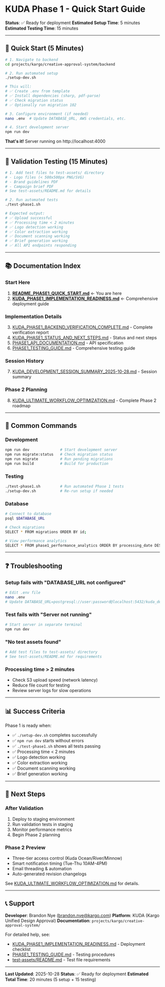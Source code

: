 # KUDA Phase 1 - Quick Start Guide

**Status**: ✅ Ready for deployment
**Estimated Setup Time**: 5 minutes
**Estimated Testing Time**: 15 minutes

---

## 🚀 Quick Start (5 Minutes)

```bash
# 1. Navigate to backend
cd projects/kargo/creative-approval-system/backend

# 2. Run automated setup
./setup-dev.sh

# This will:
# ✅ Create .env from template
# ✅ Install dependencies (sharp, pdf-parse)
# ✅ Check migration status
# ✅ Optionally run migration 102

# 3. Configure environment (if needed)
nano .env  # Update DATABASE_URL, AWS credentials, etc.

# 4. Start development server
npm run dev
```

**That's it!** Server running on http://localhost:4000

---

## 🧪 Validation Testing (15 Minutes)

```bash
# 1. Add test files to test-assets/ directory
# - Logo files (< 500x500px PNG/SVG)
# - Brand guidelines PDF
# - Campaign brief PDF
# See test-assets/README.md for details

# 2. Run automated tests
./test-phase1.sh

# Expected output:
# ✅ Upload successful
# ✅ Processing time < 2 minutes
# ✅ Logo detection working
# ✅ Color extraction working
# ✅ Document scanning working
# ✅ Brief generation working
# ✅ All API endpoints responding
```

---

## 📚 Documentation Index

### Start Here
1. **[README_PHASE1_QUICK_START.md](README_PHASE1_QUICK_START.md)** ← You are here
2. **[KUDA_PHASE1_IMPLEMENTATION_READINESS.md](KUDA_PHASE1_IMPLEMENTATION_READINESS.md)** ← Comprehensive deployment guide

### Implementation Details
3. [KUDA_PHASE1_BACKEND_VERIFICATION_COMPLETE.md](KUDA_PHASE1_BACKEND_VERIFICATION_COMPLETE.md) - Complete verification report
4. [KUDA_PHASE1_STATUS_AND_NEXT_STEPS.md](KUDA_PHASE1_STATUS_AND_NEXT_STEPS.md) - Status and next steps
5. [PHASE1_API_DOCUMENTATION.md](PHASE1_API_DOCUMENTATION.md) - API specification
6. [PHASE1_TESTING_GUIDE.md](PHASE1_TESTING_GUIDE.md) - Comprehensive testing guide

### Session History
7. [KUDA_DEVELOPMENT_SESSION_SUMMARY_2025-10-28.md](KUDA_DEVELOPMENT_SESSION_SUMMARY_2025-10-28.md) - Session summary

### Phase 2 Planning
8. [KUDA_ULTIMATE_WORKFLOW_OPTIMIZATION.md](KUDA_ULTIMATE_WORKFLOW_OPTIMIZATION.md) - Complete Phase 2 roadmap

---

## 🔧 Common Commands

### Development
```bash
npm run dev              # Start development server
npm run migrate:status   # Check migration status
npm run migrate          # Run pending migrations
npm run build            # Build for production
```

### Testing
```bash
./test-phase1.sh         # Run automated Phase 1 tests
./setup-dev.sh           # Re-run setup if needed
```

### Database
```bash
# Connect to database
psql $DATABASE_URL

# Check migrations
SELECT * FROM migrations ORDER BY id;

# View performance analytics
SELECT * FROM phase1_performance_analytics ORDER BY processing_date DESC LIMIT 10;
```

---

## ❓ Troubleshooting

### Setup fails with "DATABASE_URL not configured"
```bash
# Edit .env file
nano .env
# Update DATABASE_URL=postgresql://user:password@localhost:5432/kuda_dev
```

### Test fails with "Server not running"
```bash
# Start server in separate terminal
npm run dev
```

### "No test assets found"
```bash
# Add test files to test-assets/ directory
# See test-assets/README.md for requirements
```

### Processing time > 2 minutes
- Check S3 upload speed (network latency)
- Reduce file count for testing
- Review server logs for slow operations

---

## 📊 Success Criteria

Phase 1 is ready when:
- ✅ `./setup-dev.sh` completes successfully
- ✅ `npm run dev` starts without errors
- ✅ `./test-phase1.sh` shows all tests passing
- ✅ Processing time < 2 minutes
- ✅ Logo detection working
- ✅ Color extraction working
- ✅ Document scanning working
- ✅ Brief generation working

---

## 🎯 Next Steps

### After Validation
1. Deploy to staging environment
2. Run validation tests in staging
3. Monitor performance metrics
4. Begin Phase 2 planning

### Phase 2 Preview
- Three-tier access control (Kuda Ocean/River/Minnow)
- Smart notification timing (Tue-Thu 10AM-4PM)
- Email threading & automation
- Auto-generated revision changelogs

See [KUDA_ULTIMATE_WORKFLOW_OPTIMIZATION.md](KUDA_ULTIMATE_WORKFLOW_OPTIMIZATION.md) for details.

---

## 📞 Support

**Developer**: Brandon Nye (brandon.nye@kargo.com)
**Platform**: KUDA (Kargo Unified Design Approval)
**Documentation**: `projects/kargo/creative-approval-system/`

For detailed help, see:
- [KUDA_PHASE1_IMPLEMENTATION_READINESS.md](KUDA_PHASE1_IMPLEMENTATION_READINESS.md) - Deployment checklist
- [PHASE1_TESTING_GUIDE.md](PHASE1_TESTING_GUIDE.md) - Testing procedures
- [test-assets/README.md](backend/test-assets/README.md) - Test file requirements

---

**Last Updated**: 2025-10-28
**Status**: ✅ Ready for deployment
**Estimated Total Time**: 20 minutes (5 setup + 15 testing)
